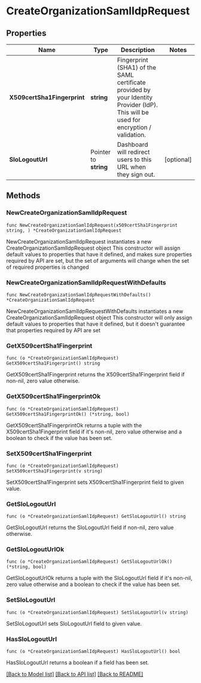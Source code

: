 # CreateOrganizationSamlIdpRequest

## Properties

Name | Type | Description | Notes
------------ | ------------- | ------------- | -------------
**X509certSha1Fingerprint** | **string** | Fingerprint (SHA1) of the SAML certificate provided by your Identity Provider (IdP). This will be used for encryption / validation. | 
**SloLogoutUrl** | Pointer to **string** | Dashboard will redirect users to this URL when they sign out. | [optional] 

## Methods

### NewCreateOrganizationSamlIdpRequest

`func NewCreateOrganizationSamlIdpRequest(x509certSha1Fingerprint string, ) *CreateOrganizationSamlIdpRequest`

NewCreateOrganizationSamlIdpRequest instantiates a new CreateOrganizationSamlIdpRequest object
This constructor will assign default values to properties that have it defined,
and makes sure properties required by API are set, but the set of arguments
will change when the set of required properties is changed

### NewCreateOrganizationSamlIdpRequestWithDefaults

`func NewCreateOrganizationSamlIdpRequestWithDefaults() *CreateOrganizationSamlIdpRequest`

NewCreateOrganizationSamlIdpRequestWithDefaults instantiates a new CreateOrganizationSamlIdpRequest object
This constructor will only assign default values to properties that have it defined,
but it doesn't guarantee that properties required by API are set

### GetX509certSha1Fingerprint

`func (o *CreateOrganizationSamlIdpRequest) GetX509certSha1Fingerprint() string`

GetX509certSha1Fingerprint returns the X509certSha1Fingerprint field if non-nil, zero value otherwise.

### GetX509certSha1FingerprintOk

`func (o *CreateOrganizationSamlIdpRequest) GetX509certSha1FingerprintOk() (*string, bool)`

GetX509certSha1FingerprintOk returns a tuple with the X509certSha1Fingerprint field if it's non-nil, zero value otherwise
and a boolean to check if the value has been set.

### SetX509certSha1Fingerprint

`func (o *CreateOrganizationSamlIdpRequest) SetX509certSha1Fingerprint(v string)`

SetX509certSha1Fingerprint sets X509certSha1Fingerprint field to given value.


### GetSloLogoutUrl

`func (o *CreateOrganizationSamlIdpRequest) GetSloLogoutUrl() string`

GetSloLogoutUrl returns the SloLogoutUrl field if non-nil, zero value otherwise.

### GetSloLogoutUrlOk

`func (o *CreateOrganizationSamlIdpRequest) GetSloLogoutUrlOk() (*string, bool)`

GetSloLogoutUrlOk returns a tuple with the SloLogoutUrl field if it's non-nil, zero value otherwise
and a boolean to check if the value has been set.

### SetSloLogoutUrl

`func (o *CreateOrganizationSamlIdpRequest) SetSloLogoutUrl(v string)`

SetSloLogoutUrl sets SloLogoutUrl field to given value.

### HasSloLogoutUrl

`func (o *CreateOrganizationSamlIdpRequest) HasSloLogoutUrl() bool`

HasSloLogoutUrl returns a boolean if a field has been set.


[[Back to Model list]](../README.md#documentation-for-models) [[Back to API list]](../README.md#documentation-for-api-endpoints) [[Back to README]](../README.md)


